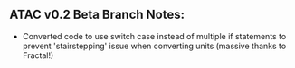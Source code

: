 ## ATAC v0.2 Beta Branch Notes:
<p>
	<ul>
	<li>Converted code to use switch case instead of multiple if statements to prevent 'stairstepping' issue when converting units (massive thanks to Fractal!)</li>
	</ul>
</p>

